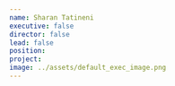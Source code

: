 ```yaml
---
name: Sharan Tatineni
executive: false
director: false
lead: false
position:  
project:  
image: ../assets/default_exec_image.png
---
```

